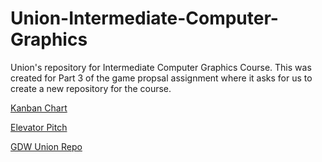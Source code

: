 # Union-Intermediate-Computer-Graphics
Union's repository for Intermediate Computer Graphics Course. This was created for Part 3 of the game propsal assignment where it asks for us to create a new repository for the course.

[Kanban Chart](https://trello.com/b/b2cT5CFa/union-kanban-board)

[Elevator Pitch](https://www.youtube.com/watch?v=UAmpkOjtAMo)

[GDW Union Repo](https://github.com/J-Hep/Union-Vanguard-Game)
